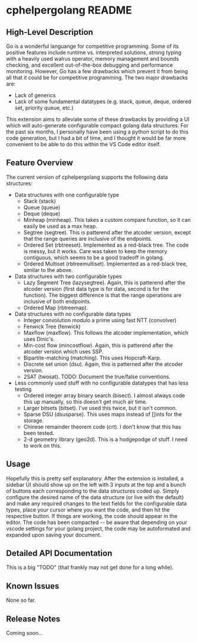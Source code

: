 # cphelpergolang README

## High-Level Description

Go is a wonderful languange for competitive programming.  Some of its positive features include runtime vs. interpreted solutions, strong typing with a heavily used walrus operator, memory management and bounds checking, and excellent out-of-the-box debugging and performance monitoring.  However, Go has a few drawbacks which prevent it from
being all that it could be for competitive programming.  The two major drawbacks are:

* Lack of generics
* Lack of some fundamental datatypes (e.g. stack, queue, deque, ordered set, priority queue, etc.)

This extension aims to alleviate some of these drawbacks by providing a UI which will auto-generate configurable compact golang data structures.  For the past six months,
I personally have been using a python script to do this code generation, but I had a bit of time, and I thought it would be far more convenient to be able to do this within
the VS Code editor itself.

## Feature Overview

The current version of cphelpergolang supports the following data structures:

* Data structures with one configurable type
    * Stack (stack)
    * Queue (queue)
    * Deque (deque)
    * Minheap (minheap). This takes a custom compare function, so it can easily be used as a max heap.
    * Segtree (segtree). This is patterend after the atcoder version, except that the range queries are inclusive of the endpoints.
    * Ordered Set (rbtreeset).  Implemented as a red-black tree.  The code is messy, but it works.  Care was taken to keep the memory contiguous, which seems to be a good tradeoff in golang.
    * Ordered Multiset (rbtreemultiset).  Implemented as a red-black tree, similar to the above.
* Data structures with two configurable types
    * Lazy Segment Tree (lazysegtree).  Again, this is patterend after the atcoder version (first data type is for data, second is for the function).  The biggest difference is that the range operations are inclusive of both endpoints.
    * Ordered Map (rbtreemap). 
* Data structures with no configurable data types
    * Integer convolution modulo a prime using fast NTT (convolver)
    * Fenwick Tree (fenwick)
    * Maxflow (maxflow).  This follows the atcoder implementation, which uses Dinic's.
    * Min-cost flow (mincostflow).  Again, this is patterend after the atcoder version which uses SSP.
    * Bipartite-matching (matching).  This uses Hopcraft-Karp.
    * Discrete set union (dsu).  Again, this is patterned after the atcoder version.
    * 2SAT (twosat).  TODO: Document the true/false conventions.
* Less commonly used stuff with no configurable datatypes that has less testing
    * Ordered integer array binary search (bisect).  I almost always code this up manually, so this doesn't get much air time.
    * Larger bitsets (bitset).  I've used this twice, but it isn't common.
    * Sparse DSU (dsusparse).  This uses maps instead of []ints for the storage.
    * Chinese remainder theorem code (crt).  I don't know that this has been tested.
    * 2-d geometry library (geo2d).  This is a hodgepodge of stuff.  I need to work on this.

## Usage

Hopefully this is pretty self explanatory.  After the extension is installed, a sidebar UI should show up on the left with 3 inputs at the top and a bunch of buttons each corresponding to the data structures coded up.  Simply configure the desired name of the data structure (or live with the default) and make any required changes to the text fields for the configurable data types, place your cursor where you want the code, and then hit the respective button.  If things are working, the code should appear in the editor.  The code has been compacted -- be aware that depending on your vscode settings for your golang project, the code may be autoformated and expanded upon saving your document.

## Detailed API Documentation

This is a big "TODO" (that frankly may not get done for a long while).

## Known Issues

None so far.

## Release Notes

Coming soon...